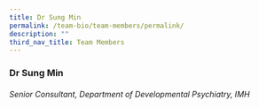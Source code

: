 ```yaml
---
title: Dr Sung Min
permalink: /team-bio/team-members/permalink/
description: ""
third_nav_title: Team Members
---
```

### Dr Sung Min
###### Senior Consultant, Department of Developmental Psychiatry, IMH
